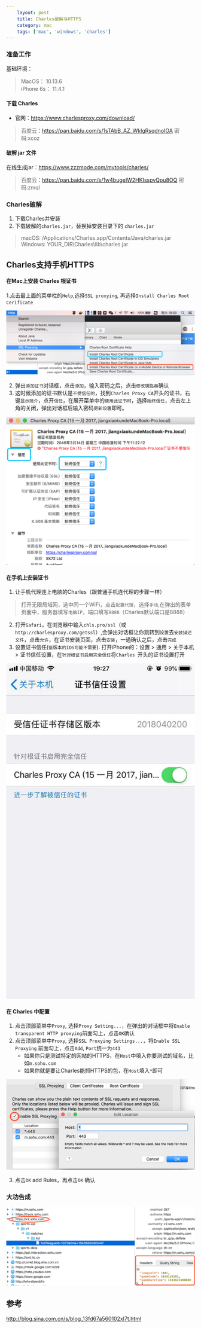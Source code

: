 ```yaml
---
    layout: post
    title: Charles破解与HTTPS
    category: mac
    tags: ['mac', 'windows', 'charles']
---
```

### 准备工作
基础环境：
> MacOS： 10.13.6  
> iPhone 6s： 11.4.1
#### 下载 Charles
- 官网：https://www.charlesproxy.com/download/
> 百度云：https://pan.baidu.com/s/1sTAbB_AZ_WkIgRsqdnoIOA  密码:xcoz
#### 破解 jar 文件
在线生成jar：https://www.zzzmode.com/mytools/charles/
> 百度云：https://pan.baidu.com/s/1w4bugeIW2HKIsspvQpu8OQ  密码:zmql

### Charles破解
1. 下载Charles并安装
2. 下载破解的`charles.jar`，替换掉安装目录下的 `charles.jar`
> macOS: /Applications/Charles.app/Contents/Java/charles.jar
Windows: YOUR_DIR\Charles\lib\charles.jar

## Charles支持手机HTTPS
#### 在Mac上安装 Charles 根证书
1.点击最上面的菜单栏的`Help`,选择`SSL proxying`, 再选择`Install Charles Root Cerificate`

![](/public/img/1201/charles-01.png)

2. 弹出`添加证书`对话框，点击`添加`，输入密码之后，点击`修改钥匙串`确认
3. 这时候添加的证书默认是`不受信任的`，找到`Charles Proxy CA`开头的证书，右键`显示简介`，点开`信任`，在展开菜单中的`使用此证书时`，选择`始终信任`，点击左上角的关闭，弹出对话框后输入密码`更新设置`即可。

![](/public/img/1201/charles-02.png)

#### 在手机上安装证书
1. 让手机代理连上电脑的Charles（跟普通手机连代理的步骤一样）
> 打开无限局域网，选中同一个WiFi，点击`配置代理`，选择`手动`,在弹出的表单页面中，服务器填写`电脑IP`，端口填写`8888`（Charles默认端口是8888）
2. 打开`Safari`，在浏览器中输入`chls.pro/ssl`（或`http://charlesproxy.com/getssl`）,会弹出对话框让你跳转到`设置`去`安装描述文件`，点击`允许`，在证书安装页面，点击`安装`，一通确认之后，点击`完成`
3. 设置证书信任(`低版本的IOS可能不需要`). 打开iPhone的：设置 > 通用 > 关于本机 > 证书信任设置，在`针对根证书启用完全信任`将`Charles `开头的证书设置打开

![](/public/img/1201/charles-03.jpg)


#### 在 Charles 中配置
1. 点击顶部菜单中`Proxy`, 选择`Proxy Setting...`，在弹出的对话框中将`Enable transparent HTTP proxying`前面勾上，点击`OK`确认
2. 点击顶部菜单中`Proxy`, 选择`SSL Proxying Settings...`，将`Enable SSL Proxying` 前面勾上，点击`Add`, `Port`统一为`443`
    - 如果你只是测试特定的网站的HTTPS，在`Host`中填入你要测试的域名，比如`m.sohu.com`
    - 如果你就是要让Charles能抓HTTPS的包，在`Host`填入`*`即可

![](/public/img/1201/charles-04.png)

3. 点击`OK` add Rules，再点击`OK` 确认

### 大功告成

![](/public/img/1201/charles-05.png)

## 参考
http://blog.sina.com.cn/s/blog_13fd67a560102xl7t.html